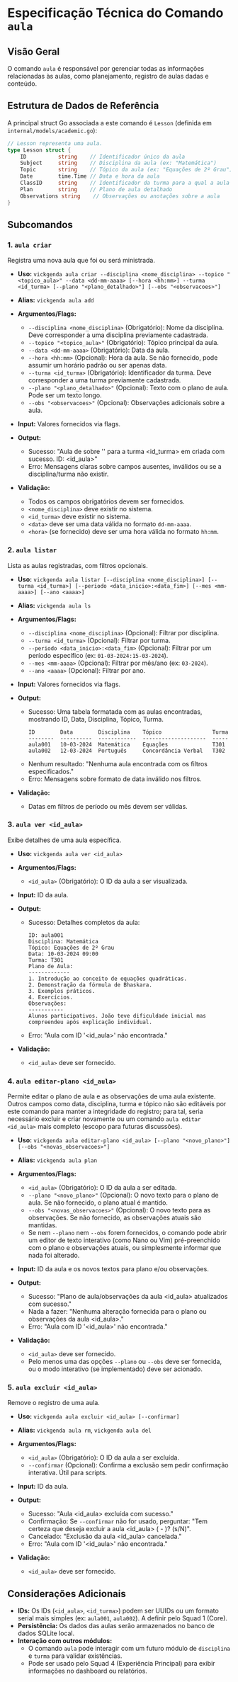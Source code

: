 # Especificação Técnica do Comando `aula`

## Visão Geral

O comando `aula` é responsável por gerenciar todas as informações relacionadas às aulas, como planejamento, registro de aulas dadas e conteúdo.

## Estrutura de Dados de Referência

A principal struct Go associada a este comando é `Lesson` (definida em `internal/models/academic.go`):

```go
// Lesson representa uma aula.
type Lesson struct {
	ID          string    // Identificador único da aula
	Subject     string    // Disciplina da aula (ex: "Matemática")
	Topic       string    // Tópico da aula (ex: "Equações de 2º Grau")
	Date        time.Time // Data e hora da aula
	ClassID     string    // Identificador da turma para a qual a aula foi dada
	Plan        string    // Plano de aula detalhado
	Observations string    // Observações ou anotações sobre a aula
}
```

## Subcomandos

### 1. `aula criar`

Registra uma nova aula que foi ou será ministrada.

*   **Uso:** `vickgenda aula criar --disciplina <nome_disciplina> --topico "<topico_aula>" --data <dd-mm-aaaa> [--hora <hh:mm>] --turma <id_turma> [--plano "<plano_detalhado>"] [--obs "<observacoes>"]`
*   **Alias:** `vickgenda aula add`

*   **Argumentos/Flags:**
    *   `--disciplina <nome_disciplina>` (Obrigatório): Nome da disciplina. Deve corresponder a uma disciplina previamente cadastrada.
    *   `--topico "<topico_aula>"` (Obrigatório): Tópico principal da aula.
    *   `--data <dd-mm-aaaa>` (Obrigatório): Data da aula.
    *   `--hora <hh:mm>` (Opcional): Hora da aula. Se não fornecido, pode assumir um horário padrão ou ser apenas data.
    *   `--turma <id_turma>` (Obrigatório): Identificador da turma. Deve corresponder a uma turma previamente cadastrada.
    *   `--plano "<plano_detalhado>"` (Opcional): Texto com o plano de aula. Pode ser um texto longo.
    *   `--obs "<observacoes>"` (Opcional): Observações adicionais sobre a aula.

*   **Input:** Valores fornecidos via flags.
*   **Output:**
    *   Sucesso: "Aula de <disciplina> sobre '<topico>' para a turma <id_turma> em <data> criada com sucesso. ID: <id_aula>"
    *   Erro: Mensagens claras sobre campos ausentes, inválidos ou se a disciplina/turma não existir.

*   **Validação:**
    *   Todos os campos obrigatórios devem ser fornecidos.
    *   `<nome_disciplina>` deve existir no sistema.
    *   `<id_turma>` deve existir no sistema.
    *   `<data>` deve ser uma data válida no formato `dd-mm-aaaa`.
    *   `<hora>` (se fornecido) deve ser uma hora válida no formato `hh:mm`.

### 2. `aula listar`

Lista as aulas registradas, com filtros opcionais.

*   **Uso:** `vickgenda aula listar [--disciplina <nome_disciplina>] [--turma <id_turma>] [--periodo <data_inicio>:<data_fim>] [--mes <mm-aaaa>] [--ano <aaaa>]`
*   **Alias:** `vickgenda aula ls`

*   **Argumentos/Flags:**
    *   `--disciplina <nome_disciplina>` (Opcional): Filtrar por disciplina.
    *   `--turma <id_turma>` (Opcional): Filtrar por turma.
    *   `--periodo <data_inicio>:<data_fim>` (Opcional): Filtrar por um período específico (ex: `01-03-2024:15-03-2024`).
    *   `--mes <mm-aaaa>` (Opcional): Filtrar por mês/ano (ex: `03-2024`).
    *   `--ano <aaaa>` (Opcional): Filtrar por ano.

*   **Input:** Valores fornecidos via flags.
*   **Output:**
    *   Sucesso: Uma tabela formatada com as aulas encontradas, mostrando ID, Data, Disciplina, Tópico, Turma.
        ```
        ID        Data        Disciplina    Tópico                Turma
        --------  ----------  ------------  --------------------  -----
        aula001   10-03-2024  Matemática    Equações              T301
        aula002   12-03-2024  Português     Concordância Verbal   T302
        ```
    *   Nenhum resultado: "Nenhuma aula encontrada com os filtros especificados."
    *   Erro: Mensagens sobre formato de data inválido nos filtros.

*   **Validação:**
    *   Datas em filtros de período ou mês devem ser válidas.

### 3. `aula ver <id_aula>`

Exibe detalhes de uma aula específica.

*   **Uso:** `vickgenda aula ver <id_aula>`

*   **Argumentos/Flags:**
    *   `<id_aula>` (Obrigatório): O ID da aula a ser visualizada.

*   **Input:** ID da aula.
*   **Output:**
    *   Sucesso: Detalhes completos da aula:
        ```
        ID: aula001
        Disciplina: Matemática
        Tópico: Equações de 2º Grau
        Data: 10-03-2024 09:00
        Turma: T301
        Plano de Aula:
        -------------
        1. Introdução ao conceito de equações quadráticas.
        2. Demonstração da fórmula de Bhaskara.
        3. Exemplos práticos.
        4. Exercícios.
        Observações:
        -----------
        Alunos participativos. João teve dificuldade inicial mas compreendeu após explicação individual.
        ```
    *   Erro: "Aula com ID '<id_aula>' não encontrada."

*   **Validação:**
    *   `<id_aula>` deve ser fornecido.

### 4. `aula editar-plano <id_aula>`

Permite editar o plano de aula e as observações de uma aula existente. Outros campos como data, disciplina, turma e tópico não são editáveis por este comando para manter a integridade do registro; para tal, seria necessário excluir e criar novamente ou um comando `aula editar <id_aula>` mais completo (escopo para futuras discussões).

*   **Uso:** `vickgenda aula editar-plano <id_aula> [--plano "<novo_plano>"] [--obs "<novas_observacoes>"]`
*   **Alias:** `vickgenda aula plan`

*   **Argumentos/Flags:**
    *   `<id_aula>` (Obrigatório): O ID da aula a ser editada.
    *   `--plano "<novo_plano>"` (Opcional): O novo texto para o plano de aula. Se não fornecido, o plano atual é mantido.
    *   `--obs "<novas_observacoes>"` (Opcional): O novo texto para as observações. Se não fornecido, as observações atuais são mantidas.
    *   Se nem `--plano` nem `--obs` forem fornecidos, o comando pode abrir um editor de texto interativo (como Nano ou Vim) pré-preenchido com o plano e observações atuais, ou simplesmente informar que nada foi alterado.

*   **Input:** ID da aula e os novos textos para plano e/ou observações.
*   **Output:**
    *   Sucesso: "Plano de aula/observações da aula <id_aula> atualizados com sucesso."
    *   Nada a fazer: "Nenhuma alteração fornecida para o plano ou observações da aula <id_aula>."
    *   Erro: "Aula com ID '<id_aula>' não encontrada."

*   **Validação:**
    *   `<id_aula>` deve ser fornecido.
    *   Pelo menos uma das opções `--plano` ou `--obs` deve ser fornecida, ou o modo interativo (se implementado) deve ser acionado.

### 5. `aula excluir <id_aula>`

Remove o registro de uma aula.

*   **Uso:** `vickgenda aula excluir <id_aula> [--confirmar]`
*   **Alias:** `vickgenda aula rm`, `vickgenda aula del`

*   **Argumentos/Flags:**
    *   `<id_aula>` (Obrigatório): O ID da aula a ser excluída.
    *   `--confirmar` (Opcional): Confirma a exclusão sem pedir confirmação interativa. Útil para scripts.

*   **Input:** ID da aula.
*   **Output:**
    *   Sucesso: "Aula <id_aula> excluída com sucesso."
    *   Confirmação: Se `--confirmar` não for usado, perguntar: "Tem certeza que deseja excluir a aula <id_aula> (<disciplina> - <topico>)? (s/N)".
    *   Cancelado: "Exclusão da aula <id_aula> cancelada."
    *   Erro: "Aula com ID '<id_aula>' não encontrada."

*   **Validação:**
    *   `<id_aula>` deve ser fornecido.

## Considerações Adicionais

*   **IDs:** Os IDs (`<id_aula>`, `<id_turma>`) podem ser UUIDs ou um formato serial mais simples (ex: `aula001`, `aula002`). A definir pelo Squad 1 (Core).
*   **Persistência:** Os dados das aulas serão armazenados no banco de dados SQLite local.
*   **Interação com outros módulos:**
    *   O comando `aula` pode interagir com um futuro módulo de `disciplina` e `turma` para validar existências.
    *   Pode ser usado pelo Squad 4 (Experiência Principal) para exibir informações no dashboard ou relatórios.

